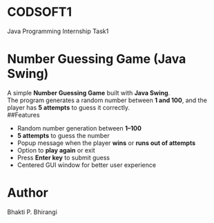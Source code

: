 # CODSOFT1
Java Programming Internship Task1
# Number Guessing Game (Java Swing)

A simple **Number Guessing Game** built with **Java Swing**.  
The program generates a random number between **1 and 100**, and the player has **5 attempts** to guess it correctly.  
##Features
- Random number generation between **1–100**  
- **5 attempts** to guess the number  
- Popup message when the player **wins** or **runs out of attempts**  
- Option to **play again** or exit  
- Press **Enter key** to submit guess  
- Centered GUI window for better user experience

# Author 
Bhakti P. Bhirangi


